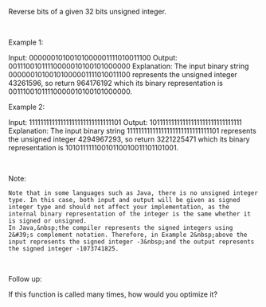 Reverse bits of a given 32 bits unsigned integer.

&nbsp;

Example 1:


Input: 00000010100101000001111010011100
Output: 00111001011110000010100101000000
Explanation: The input binary string 00000010100101000001111010011100 represents the unsigned integer 43261596, so return 964176192 which its binary representation is 00111001011110000010100101000000.


Example 2:


Input: 11111111111111111111111111111101
Output: 10111111111111111111111111111111
Explanation: The input binary string 11111111111111111111111111111101 represents the unsigned integer 4294967293, so return 3221225471 which its binary representation is 10101111110010110010011101101001.

&nbsp;

Note:


	Note that in some languages such as Java, there is no unsigned integer type. In this case, both input and output will be given as signed integer type and should not affect your implementation, as the internal binary representation of the integer is the same whether it is signed or unsigned.
	In Java,&nbsp;the compiler represents the signed integers using 2&#39;s complement notation. Therefore, in Example 2&nbsp;above the input represents the signed integer -3&nbsp;and the output represents the signed integer -1073741825.


&nbsp;

Follow up:

If this function is called many times, how would you optimize it?
